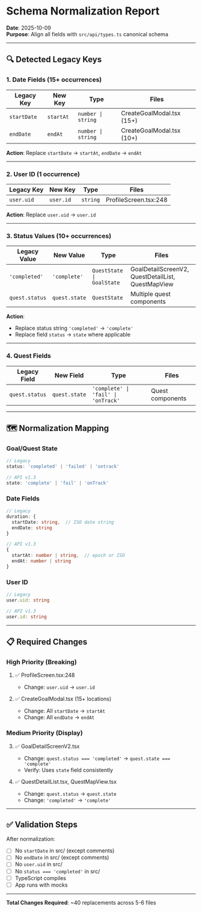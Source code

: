 # Schema Normalization Report

**Date**: 2025-10-09  
**Purpose**: Align all fields with `src/api/types.ts` canonical schema

---

## 🔍 Detected Legacy Keys

### **1. Date Fields (15+ occurrences)**
| Legacy Key | New Key | Type | Files |
|------------|---------|------|-------|
| `startDate` | `startAt` | `number \| string` | CreateGoalModal.tsx (15+) |
| `endDate` | `endAt` | `number \| string` | CreateGoalModal.tsx (10+) |

**Action**: Replace `startDate` → `startAt`, `endDate` → `endAt`

---

### **2. User ID (1 occurrence)**
| Legacy Key | New Key | Type | Files |
|------------|---------|------|-------|
| `user.uid` | `user.id` | `string` | ProfileScreen.tsx:248 |

**Action**: Replace `user.uid` → `user.id`

---

### **3. Status Values (10+ occurrences)**
| Legacy Value | New Value | Type | Files |
|--------------|-----------|------|-------|
| `'completed'` | `'complete'` | `QuestState \| GoalState` | GoalDetailScreenV2, QuestDetailList, QuestMapView |
| `quest.status` | `quest.state` | `QuestState` | Multiple quest components |

**Action**: 
- Replace status string `'completed'` → `'complete'`
- Replace field `status` → `state` where applicable

---

### **4. Quest Fields**
| Legacy Field | New Field | Type | Files |
|--------------|-----------|------|-------|
| `quest.status` | `quest.state` | `'complete' \| 'fail' \| 'onTrack'` | Quest components |

---

## 🗺️ Normalization Mapping

### **Goal/Quest State**
```typescript
// Legacy
status: 'completed' | 'failed' | 'ontrack'

// API v1.3
state: 'complete' | 'fail' | 'onTrack'
```

### **Date Fields**
```typescript
// Legacy
duration: {
  startDate: string,  // ISO date string
  endDate: string
}

// API v1.3
{
  startAt: number | string,  // epoch or ISO
  endAt: number | string
}
```

### **User ID**
```typescript
// Legacy
user.uid: string

// API v1.3
user.id: string
```

---

## 📋 Required Changes

### **High Priority (Breaking)**
1. ✅ ProfileScreen.tsx:248
   - Change: `user.uid` → `user.id`

2. ✅ CreateGoalModal.tsx (15+ locations)
   - Change: All `startDate` → `startAt`
   - Change: All `endDate` → `endAt`

### **Medium Priority (Display)**
3. ✅ GoalDetailScreenV2.tsx
   - Change: `quest.status === 'completed'` → `quest.state === 'complete'`
   - Verify: Uses `state` field consistently

4. ✅ QuestDetailList.tsx, QuestMapView.tsx
   - Change: `quest.status` → `quest.state`
   - Change: `'completed'` → `'complete'`

---

## ✅ Validation Steps

After normalization:
- [ ] No `startDate` in src/ (except comments)
- [ ] No `endDate` in src/ (except comments)
- [ ] No `user.uid` in src/
- [ ] No `status === 'completed'` in src/
- [ ] TypeScript compiles
- [ ] App runs with mocks

---

**Total Changes Required**: ~40 replacements across 5-6 files

